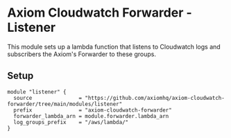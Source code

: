 # Axiom Cloudwatch Forwarder - Listener

This module sets up a lambda function that listens to Cloudwatch logs and subscribers the Axiom's Forwarder to these groups.

## Setup

```hcl
module "listener" {
  source               = "https://github.com/axiomhq/axiom-cloudwatch-forwarder/tree/main/modules/listener"
  prefix               = "axiom-cloudwatch-forwarder"
  forwarder_lambda_arn = module.forwarder.lambda_arn
  log_groups_prefix    = "/aws/lambda/"
}
```
